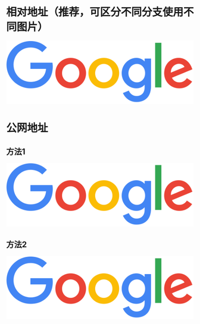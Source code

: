 # 相对地址（推荐，可区分不同分支使用不同图片）
![image](./google.png)

# 公网地址
## 方法1
![image](https://github.com/ITXiaoPang/show_picture_in_Readme/blob/main/google.png)
## 方法2
![image](https://raw.githubusercontent.com/ITXiaoPang/show_picture_in_Readme/main/google.png)
